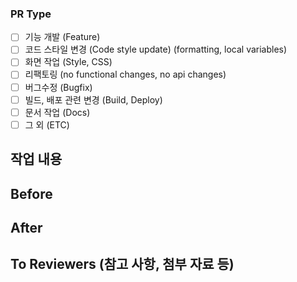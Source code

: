 ### PR Type

- [ ] 기능 개발 (Feature)
- [ ] 코드 스타일 변경 (Code style update) (formatting, local variables)
- [ ] 화면 작업 (Style, CSS)
- [ ] 리팩토링 (no functional changes, no api changes)
- [ ] 버그수정 (Bugfix)
- [ ] 빌드, 배포 관련 변경 (Build, Deploy)
- [ ] 문서 작업 (Docs)
- [ ] 그 외 (ETC)

## 작업 내용

## Before

## After

## To Reviewers (참고 사항, 첨부 자료 등)
